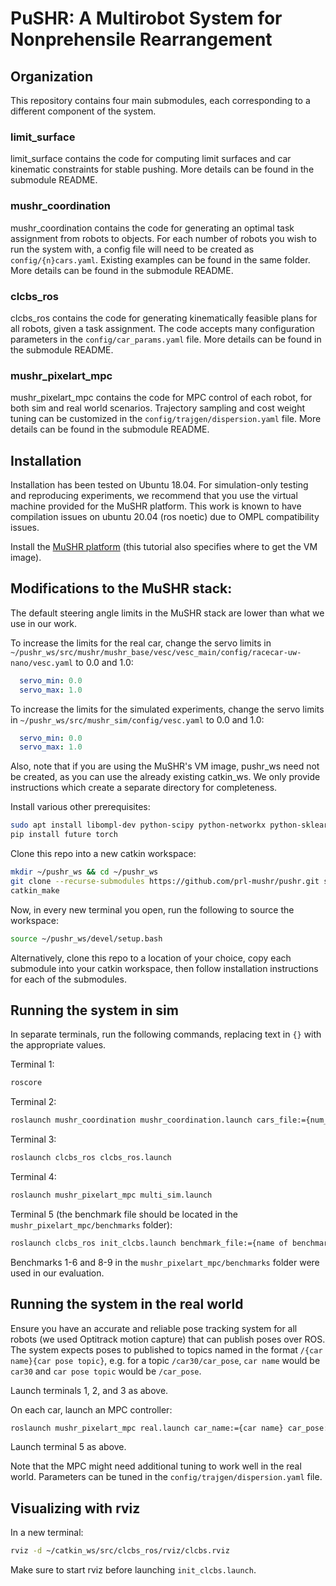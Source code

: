 # PuSHR: A Multirobot System for Nonprehensile Rearrangement

## Organization

This repository contains four main submodules, each corresponding to a different component of the system.

### limit_surface

limit_surface contains the code for computing limit surfaces and car kinematic constraints for stable pushing. More details can be found in the submodule README.

### mushr_coordination

mushr_coordination contains the code for generating an optimal task assignment from robots to objects. For each number of robots you wish to run the system with, a config file will need to be created as `config/{n}cars.yaml`. Existing examples can be found in the same folder. More details can be found in the submodule README.

### clcbs_ros

clcbs_ros contains the code for generating kinematically feasible plans for all robots, given a task assignment. The code accepts many configuration parameters in the `config/car_params.yaml` file. More details can be found in the submodule README.

### mushr_pixelart_mpc

mushr_pixelart_mpc contains the code for MPC control of each robot, for both sim and real world scenarios. Trajectory sampling and cost weight tuning can be customized in the `config/trajgen/dispersion.yaml` file. More details can be found in the submodule README.

## Installation

Installation has been tested on Ubuntu 18.04. For simulation-only testing and reproducing experiments, we recommend that you use the virtual machine provided for the MuSHR platform. This work is known to have compilation issues on ubuntu 20.04 (ros noetic) due to OMPL compatibility issues.

Install the [MuSHR platform](https://mushr.io/tutorials/quickstart/) (this tutorial also specifies where to get the VM image).

## Modifications to the MuSHR stack:
The default steering angle limits in the MuSHR stack are lower than what we use in our work. 

To increase the limits for the real car, change the servo limits in `~/pushr_ws/src/mushr/mushr_base/vesc/vesc_main/config/racecar-uw-nano/vesc.yaml` to 0.0 and 1.0:
```yaml
  servo_min: 0.0
  servo_max: 1.0
```

To increase the limits for the simulated experiments, change the servo limits in `~/pushr_ws/src/mushr_sim/config/vesc.yaml` to 0.0 and 1.0:
```yaml
  servo_min: 0.0
  servo_max: 1.0
```

Also, note that if you are using the MuSHR's VM image, pushr_ws need not be created, as you can use the already existing catkin_ws. We only provide instructions which create a separate directory for completeness.

Install various other prerequisites:

```bash
sudo apt install libompl-dev python-scipy python-networkx python-sklearn
pip install future torch
```

Clone this repo into a new catkin workspace:

```bash
mkdir ~/pushr_ws && cd ~/pushr_ws
git clone --recurse-submodules https://github.com/prl-mushr/pushr.git src
catkin_make
```

Now, in every new terminal you open, run the following to source the workspace:

```bash
source ~/pushr_ws/devel/setup.bash
```

Alternatively, clone this repo to a location of your choice, copy each submodule into your catkin workspace, then follow installation instructions for each of the submodules.

## Running the system in sim

In separate terminals, run the following commands, replacing text in `{}` with the appropriate values.

Terminal 1:

```bash
roscore
```

Terminal 2:

```bash
roslaunch mushr_coordination mushr_coordination.launch cars_file:={num_cars}cars.yaml
```

Terminal 3:

```bash
roslaunch clcbs_ros clcbs_ros.launch
```

Terminal 4:

```bash
roslaunch mushr_pixelart_mpc multi_sim.launch
```

Terminal 5 (the benchmark file should be located in the `mushr_pixelart_mpc/benchmarks` folder):

```bash
roslaunch clcbs_ros init_clcbs.launch benchmark_file:={name of benchmark_file.yaml}
```

Benchmarks 1-6 and 8-9 in the `mushr_pixelart_mpc/benchmarks` folder were used in our evaluation.

## Running the system in the real world

Ensure you have an accurate and reliable pose tracking system for all robots (we used Optitrack motion capture) that can publish poses over ROS. The system expects poses to published to topics named in the format `/{car name}{car pose topic}`, e.g. for a topic `/car30/car_pose`, `car name` would be `car30` and `car pose topic` would be `/car_pose`.

Launch terminals 1, 2, and 3 as above.

On each car, launch an MPC controller:

```bash
roslaunch mushr_pixelart_mpc real.launch car_name:={car name} car_pose:={car pose topic}
```

Launch terminal 5 as above.

Note that the MPC might need additional tuning to work well in the real world. Parameters can be tuned in the `config/trajgen/dispersion.yaml` file.

## Visualizing with rviz

In a new terminal:

```bash
rviz -d ~/catkin_ws/src/clcbs_ros/rviz/clcbs.rviz
```

Make sure to start rviz before launching `init_clcbs.launch`.
